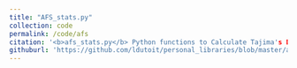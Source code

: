 ```yaml
---
title: "AFS_stats.py"
collection: code
permalink: /code/afs
citation: '<b>afs_stats.py</b> Python functions to Calculate Tajima's D, theta Watterson and nucleotide diversity from the *allelic frequency spectrum*. The main function is afs_stats().
githuburl: 'https://github.com/ldutoit/personal_libraries/blob/master/afs_stats.py'
---
```


